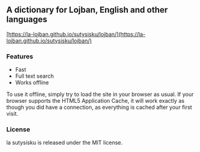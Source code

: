 ## A dictionary for Lojban, English and other languages

[https://la-lojban.github.io/sutysisku/lojban/](https://la-lojban.github.io/sutysisku/lojban/)

### Features
* Fast
* Full text search
* Works offline

To use it offline, simply try to load the site in your browser as usual. If your browser supports the HTML5 Application Cache, it will work exactly as though you did have a connection, as everything is cached after your first visit.

### License

la sutysisku is released under the MIT license.

